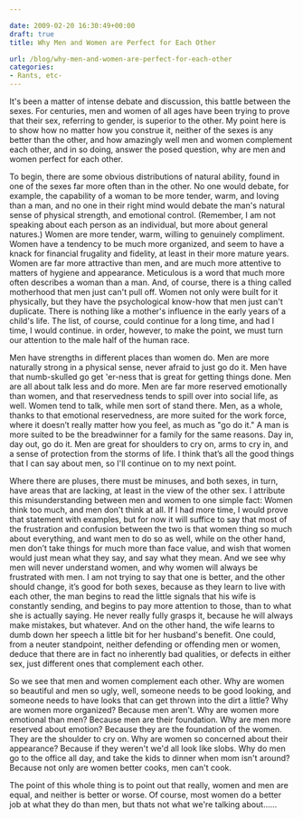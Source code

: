 ```yaml
---

date: 2009-02-20 16:30:49+00:00
draft: true
title: Why Men and Women are Perfect for Each Other

url: /blog/why-men-and-women-are-perfect-for-each-other
categories:
- Rants, etc-
---
```


It's been a matter of intense debate and discussion, this battle between the sexes. For centuries, men and women of all ages have been trying to prove that their sex, referring to gender, is superior to the other. My point here is to show how no matter how you construe it, neither of the sexes is any better than the other, and how amazingly well men and women complement each other, and in so doing, answer the posed question, why are men and women perfect for each other.




To begin, there are some obvious distributions of natural ability, found in one of the sexes far more often than in the other. No one would debate, for example, the capability of a woman to be more tender, warm, and loving than a man, and no one in their right mind would debate the man's natural sense of physical strength, and emotional control. (Remember, I am not speaking about each person as an individual, but more about general natures.) Women are more tender, warm, willing to genuinely compliment. Women have a tendency to be much more organized, and seem to have a knack for financial frugality and fidelity, at least in their more mature years. Women are far more attractive than men, and are much more attentive to matters of hygiene and appearance. Meticulous is a word that much more often describes a woman than a man. And, of course, there is a thing called motherhood that men just can't pull off. Women not only were built for it physically, but they have the psychological know-how that men just can't duplicate. There is nothing like a mother's influence in the early years of a child's life. The list, of course, could continue for a long time, and had I time, I would continue. in order, however, to make the point, we must turn our attention to the male half of the human race.




Men have strengths in different places than women do. Men are more naturally strong in a physical sense, never afraid to just go do it. Men have that numb-skulled go get 'er-ness that is great for getting things done. Men are all about talk less and do more. Men are far more reserved emotionally than women, and that reservedness tends to spill over into social life, as well. Women tend to talk, while men sort of stand there. Men, as a whole, thanks to that emotional reservedness, are more suited for the work force, where it doesn’t really matter how you feel, as much as "go do it." A man is more suited to be the breadwinner for a family for the same reasons. Day in, day out, go do it. Men are great for shoulders to cry on, arms to cry in, and a sense of protection from the storms of life. I think that’s all the good things that I can say about men, so I'll continue on to my next point.




Where there are pluses, there must be minuses, and both sexes, in turn, have areas that are lacking, at least in the view of the other sex. I attribute this misunderstanding between men and women to one simple fact: Women think too much, and men don't think at all. If I had more time, I would prove that statement with examples, but for now it will suffice to say that most of the frustration and confusion between the two is that women thing so much about everything, and want men to do so as well, while on the other hand, men don’t take things for much more than face value, and wish that women would just mean what they say, and say what they mean. And we see why men will never understand women, and why women will always be frustrated with men. I am not trying to say that one is better, and the other should change, it’s good for both sexes, because as they learn to live with each other, the man begins to read the little signals that his wife is constantly sending, and begins to pay more attention to those, than to what she is actually saying. He never really fully grasps it, because he will always make mistakes, but whatever. And on the other hand, the wife learns to dumb down her speech a little bit for her husband's benefit. One could, from a neuter standpoint, neither defending or offending men or women, deduce that there are in fact no inherently bad qualities, or defects in either sex, just different ones that complement each other.




So we see that men and women complement each other. Why are women so beautiful and men so ugly, well, someone needs to be good looking, and someone needs to have looks that can get thrown into the dirt a little? Why are women more organized? Because men aren't. Why are women more emotional than men? Because men are their foundation. Why are men more reserved about emotion? Because they are the foundation of the women. They are the shoulder to cry on. Why are women so concerned about their appearance? Because if they weren't we'd all look like slobs. Why do men go to the office all day, and take the kids to dinner when mom isn't around? Because not only are women better cooks, men can't cook.




The point of this whole thing is to point out that really, women and men are equal, and neither is better or worse. Of course, most women do a better job at what they do than men, but thats not what we're talking about......
